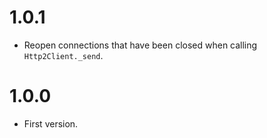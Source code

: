 # 1.0.1
* Reopen connections that have been closed when calling `Http2Client._send`.

# 1.0.0
* First version.